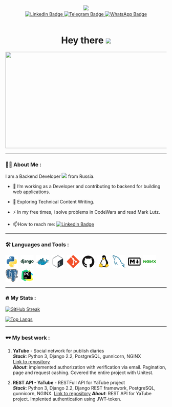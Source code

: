 <div id='header' align='center'>
  <img src='https://media.giphy.com/media/f3iwJFOVOwuy7K6FFw/giphy.gif' width='100'/>
  <div id="badges">
  <a href="your-linkedin-URL">
    <img src="https://img.shields.io/badge/LinkedIn-blue?style=for-the-badge&logo=linkedin&logoColor=white" alt="LinkedIn Badge"/>
  </a>
  <a href="https://t.me/Dzheronimo">
    <img src="https://img.shields.io/badge/Telegram-blue?style=for-the-badge&logo=telegram&logoColor=white" alt="Telegram Badge"/>
  </a>
  <a href="https://wa.me/79990806184">
    <img src="https://img.shields.io/badge/WhatsApp-green?style=for-the-badge&logo=whatsapp&logoColor=white" alt="WhatsApp Badge"/>
  </a>
</div>
  <img src='https://komarev.com/ghpvc/?username=dzheronimo&style=flat-squate&color=blue' alt=''/>
  <h1>
    Hey there
    <img src='https://media.giphy.com/media/hvRJCLFzcasrR4ia7z/giphy.gif' width='30px'/>
  </h1>
</div>
<div align="center">
  <img src="https://media.giphy.com/media/dWesBcTLavkZuG35MI/giphy.gif" width="600" height="300"/>
</div>

---

### :man_technologist: About Me :
I am a Backend Developer <img src="https://media.giphy.com/media/WUlplcMpOCEmTGBtBW/giphy.gif" width="30"> from Russia.
- :telescope: I’m working as a Developer and contributing to backend for building web applications.

- :seedling: Exploring Technical Content Writing.

- :zap: In my free times, i solve problems in CodeWars and read Mark Lutz.

- :mailbox:How to reach me: [![Linkedin Badge](https://img.shields.io/badge/-dzheronimo-blue?style=flat&logo=Linkedin&logoColor=white)](your-linkedin-url)

---

### :hammer_and_wrench: Languages and Tools :

<div>
  <img src='https://github.com/devicons/devicon/blob/master/icons/python/python-original.svg' title='Python' alt='Python' width='40' height='40'/>&nbsp;
  <img src='https://github.com/devicons/devicon/blob/master/icons/django/django-plain-wordmark.svg' title='Django' alt='Django' width='40' height='40'/>&nbsp;
  <img src='https://github.com/devicons/devicon/blob/master/icons/docker/docker-original.svg' title='Docker' alt='Docker' width='40' height='40'/>&nbsp;
  <img src='https://github.com/devicons/devicon/blob/master/icons/bash/bash-original.svg' title='Bash' alt='Bash' width='40' height='40'/>&nbsp;
  <img src='https://github.com/devicons/devicon/blob/master/icons/git/git-original.svg' title='GIT' alt='GIT' width='40' height='40'/>&nbsp;
  <img src='https://github.com/devicons/devicon/blob/master/icons/github/github-original.svg' title='github' alt='github' width='40' height='40'/>&nbsp;
  <img src='https://github.com/devicons/devicon/blob/master/icons/linux/linux-original.svg' title='Linux' alt='Linux' width='40' height='40'/>&nbsp;
  <img src='https://github.com/devicons/devicon/blob/master/icons/mysql/mysql-original.svg' title='MySQL' alt='MySQL' width='40' height='40'/>&nbsp;
  <img src='https://github.com/devicons/devicon/blob/master/icons/markdown/markdown-original.svg' title='Markdown' alt='Markdown' width='40' height='40'/>&nbsp;
  <img src='https://github.com/devicons/devicon/blob/master/icons/nginx/nginx-original.svg' title='NGINX' alt='NGINX' width='40' height='40'/>&nbsp;
  <img src='https://github.com/devicons/devicon/blob/master/icons/postgresql/postgresql-original.svg' title='PostgreSQL' alt='PostgreSQL' width='40' height='40'/>&nbsp;
  <img src='https://github.com/devicons/devicon/blob/master/icons/pycharm/pycharm-original.svg' title='PyCharm' alt='PyCharm' width='40' height='40'/>&nbsp;
</div>

---

### :fire: My Stats :

[![GitHub Streak](https://github-readme-streak-stats.herokuapp.com?user=dzheronimo&theme=tokyonight-duo&border_radius=5&date_format=j%20M%5B%20Y%5D)](https://git.io/streak-stats)

[![Top Langs](https://github-readme-stats.vercel.app/api/top-langs/?username=dzheronimo&layout=compact&theme=vision-friendly-dark)](https://github.com/anuraghazra/github-readme-stats)

---

### :dark_sunglasses: My best work :

 1. **YaTube** - Social network for publish diaries\
   ***Stack***: Python 3, Django 2.2, PostgreSQL, gunnicorn, NGINX\
   <a href='https://github.com/dzheronimo/hw05_final'>Link to repository</a>\
   ***About***: implemented authorization with verification via email. Pagination, page and request cashing. Covered the entire project with Unitest.
   
 2. **REST API - YaTube** - RESTFull API for YaTube project\
    ***Stack***: Python 3, Django 2.2, Django REST framework, PostgreSQL, gunnicorn, NGINX.
    <a  href='https://github.com/dzheronimo/api_final_yatube'>Link to repository</a>
    ***About***: REST API for YaTube project. Implented authentication using JWT-token.
